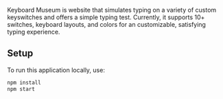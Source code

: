 Keyboard Museum is website that simulates typing on a variety of custom keyswitches and offers a simple typing test. Currently, it supports 10+ switches, keyboard layouts, and colors for an customizable, satisfying typing experience.

## Setup
To run this application locally, use:

```bash
npm install
npm start
```